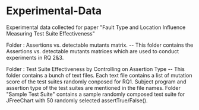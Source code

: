 # Experimental-Data
Experimental data collected for paper "Fault Type and Location Influence Measuring Test Suite Effectiveness"

Folder : Assertions vs. detectable mutants matrix.
-- This folder contains the Assertions vs. detectable mutants matrices which are used to conduct experiments in RQ 2&3.

Folder : Test Suite Effectiveness by Controlling on Assertion Type
-- This folder contains a bunch of text files. Each text file contains a list of mutation score of the test suites randomly conposed for RQ1. Subject program and assertion type of the test suites are mentioned in the file names. Folder "Sample Test Suite" contains a sample randomly composed test suite for JFreeChart with 50 randomly selected assertTrue/False(). 

